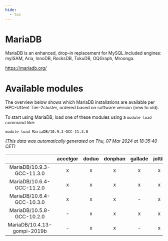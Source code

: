 ```yaml
---
hide:
  - toc
---
```


MariaDB
=======


MariaDB is an enhanced, drop-in replacement for MySQL.Included engines: myISAM, Aria, InnoDB, RocksDB, TokuDB, OQGraph, Mroonga.

https://mariadb.org/
# Available modules


The overview below shows which MariaDB installations are available per HPC-UGent Tier-2cluster, ordered based on software version (new to old).

To start using MariaDB, load one of these modules using a `module load` command like:

```shell
module load MariaDB/10.9.3-GCC-11.3.0
```

*(This data was automatically generated on Thu, 07 Mar 2024 at 18:35:40 CET)*  

| |accelgor|doduo|donphan|gallade|joltik|skitty|
| :---: | :---: | :---: | :---: | :---: | :---: | :---: |
|MariaDB/10.9.3-GCC-11.3.0|x|x|x|x|x|x|
|MariaDB/10.6.4-GCC-11.2.0|x|x|x|x|x|x|
|MariaDB/10.6.4-GCC-10.3.0|x|x|x|-|x|x|
|MariaDB/10.5.8-GCC-10.2.0|-|x|x|x|x|x|
|MariaDB/10.4.13-gompi-2019b|-|x|x|-|x|x|
